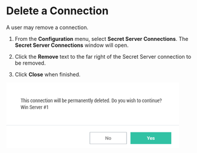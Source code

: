 [title]: #	"Delete a Connection"
[tags]: #	"delete,ss,remove"
[priority]: #	"404"
# Delete a Connection

A user may remove a connection.

1. From the **Configuration** menu, select **Secret Server Connections**. The **Secret Server Connections** window will open.

2. Click the **Remove** text to the far right of the Secret Server connection to be removed. 
3. Click **Close** when finished.

![delete-conn-remote-sys](images/delete-conn-remote-sys.png)


